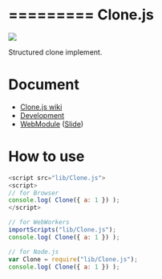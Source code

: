 =========
Clone.js
=========

![](https://travis-ci.org/uupaa/Clone.js.png)

Structured clone implement.

# Document

- [Clone.js wiki](https://github.com/uupaa/Clone.js/wiki/Clone)
- [Development](https://github.com/uupaa/WebModule/wiki/Development)
- [WebModule](https://github.com/uupaa/WebModule) ([Slide](http://uupaa.github.io/Slide/slide/WebModule/index.html))


# How to use

```js
<script src="lib/Clone.js">
<script>
// for Browser
console.log( Clone({ a: 1 }) );
</script>
```

```js
// for WebWorkers
importScripts("lib/Clone.js");
console.log( Clone({ a: 1 }) );
```

```js
// for Node.js
var Clone = require("lib/Clone.js");
console.log( Clone({ a: 1 }) );
```

